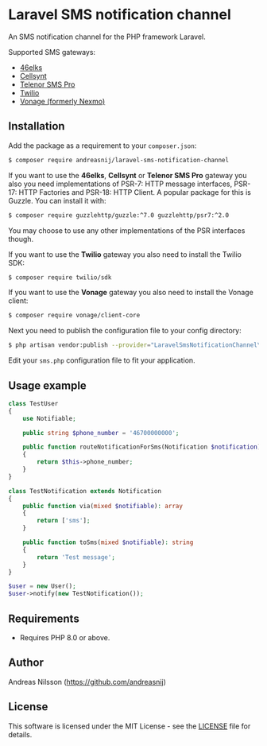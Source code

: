 # Laravel SMS notification channel

An SMS notification channel for the PHP framework Laravel.

Supported SMS gateways:

- [46elks](https://46elks.com/)                         
- [Cellsynt](https://www.cellsynt.com)     
- [Telenor SMS Pro](https://www.smspro.se/)   
- [Twilio](https://www.twilio.com)     
- [Vonage (formerly Nexmo)](https://www.vonage.com) 



## Installation
Add the package as a requirement to your `composer.json`:
```bash
$ composer require andreasnij/laravel-sms-notification-channel
```

If you want to use the **46elks**, **Cellsynt** or **Telenor SMS Pro** gateway you also you need
implementations of PSR-7: HTTP message interfaces, PSR-17: HTTP Factories and
PSR-18: HTTP Client. A popular package for this is Guzzle. You can install it with:

```bash
$ composer require guzzlehttp/guzzle:^7.0 guzzlehttp/psr7:^2.0
```

You may choose to use any other implementations of the PSR interfaces though.


If you want to use the **Twilio** gateway you also need to install the Twilio SDK:

```bash
$ composer require twilio/sdk
```

If you want to use the **Vonage** gateway you also need to install the Vonage client:

```bash
$ composer require vonage/client-core
```

Next you need to publish the configuration file to your config directory:

```bash
$ php artisan vendor:publish --provider="LaravelSmsNotificationChannel\ServiceProvider" --tag="config"
```

Edit your `sms.php` configuration file to fit your application.

## Usage example
```php
class TestUser 
{
    use Notifiable;

    public string $phone_number = '46700000000';

    public function routeNotificationForSms(Notification $notification): ?string
    {
        return $this->phone_number;
    }
}

class TestNotification extends Notification
{
    public function via(mixed $notifiable): array
    {
        return ['sms'];
    }

    public function toSms(mixed $notifiable): string
    {
        return 'Test message';
    }
}

$user = new User();
$user->notify(new TestNotification());
```


## Requirements
- Requires PHP 8.0 or above.

## Author
Andreas Nilsson (<https://github.com/andreasnij>)

## License
This software is licensed under the MIT License - see the [LICENSE](LICENSE.md) file for details.
